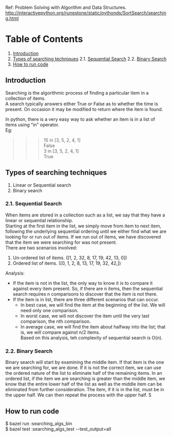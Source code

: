 Ref: Problem Solving with Algorithm and Data Structures.  
http://interactivepython.org/runestone/static/pythonds/SortSearch/searching.html

# Table of Contents
1. [Introduction](#section1)
2. [Types of searching techniques](#section2)
2.1. [Sequential Search](#section2.1)
2.2. [Binary Search](#section2.2)
3. [How to run code](#section3)

## Introduction <a name="section1"></a>
Searching is the algorithmic process of finding a particular item in a  
collection of items.  
A search typically answers either True or False as to whether the time is  
present. On occasion it may be modified to return where the item is found.  

In python, there is a very easy way to ask whether an item is in a list of  items using "in" operator.  
Eg:  
>>> 15 in [3, 5, 2, 4, 1]  
False  
>>> 3 in [3, 5, 2, 4, 1]  
True  

## Types of searching techniques <a name="section2"></a>
1. Linear or Sequential search  
2. Binary search  


### 2.1. Sequential Search <a name="section2.1"></a>
When items are stored in a collection such as a list, we say that they have a  
linear or sequential relationship.  
Starting at the first item in the list, we simply move from item to next item,  
following the underlying sequential ordering until we either find what we are  
looking for or run out of items. If we run out of items, we have discovered  that the item we were searching for was not present.  
There are two scenarios involved:  
1. Un-ordered list of items. ([1, 2, 32, 8, 17, 19, 42, 13, 0])  
2. Ordered list of items. ([0, 1, 2, 8, 13, 17, 19, 32, 42,])  

Analysis:  
- If the item is not in the list, the only way to know it is to compare it   against every item present. So, if there are n items, then the sequential   search requires n comparisons to discover that the item is not there.  
- If the item is in list, there are three different scenarios that can occur.  
  * In best case, we will find the item at the beginning of the list. We will  need only one comparison.  
  * In worst case, we will not discover the item until the very last  comparison, the nth comparison.  
  * In average case, we will find the item about halfway into the list; that   is, we will compare against n/2 items.  
Based on this analysis, teh complexity of sequential search is O(n).  


### 2.2. Binary Search <a name="section2.2"></a>
Binary search will start by examining the middle item. If that item is the one we are searching for, we are done. If it is not the correct item, we can use the ordered nature of the list to eliminate half of the remaining items.
In an ordered list, if the item we are searching is greater than the middle item, we know that the entire lower half of the list as well as the middle item can be eliminated from further consideration. The item, if it is in the list, must be in the upper half.
We can then repeat the process with the upper half. S 

## How to run code <a name="section3"></a>  
$ bazel run :searching_algs_bin  
$ bazel test :searching_algs_test --test_output=all  
